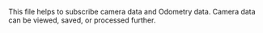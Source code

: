 This file helps to subscribe camera data and Odometry data. Camera data can be viewed, saved, or processed further.
